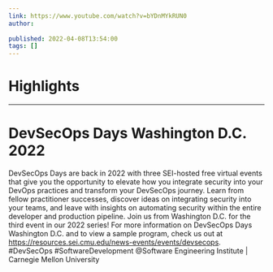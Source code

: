 ```yaml
---
link: https://www.youtube.com/watch?v=bYDnMYkRUN0
author: 
   
published: 2022-04-08T13:54:00
tags: []
---
```

# Highlights


---
# DevSecOps Days Washington D.C. 2022
DevSecOps Days are back in 2022 with three SEI-hosted free virtual events that give you the opportunity to elevate how you integrate security into your DevOps practices and transform your DevSecOps journey. Learn from fellow practitioner successes, discover ideas on integrating security into your teams, and leave with insights on automating security within the entire developer and production pipeline. Join us from Washington D.C. for the third event in our 2022 series! For more information on DevSecOps Days Washington D.C. and to view a sample program, check us out at https://resources.sei.cmu.edu/news-events/events/devsecops. #DevSecOps #SoftwareDevelopment @Software Engineering Institute | Carnegie Mellon University